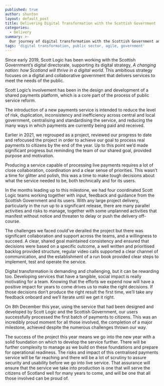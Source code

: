 ```yaml
---
published: true
author: shunton
layout: default_post
title: Delivering Digital Transformation with the Scottish Government
categories:
  - Delivery
summary: >-
  Our journey of digital transformation with the Scottish Government and the completion of a major milestone in the delivery of a payments service.
tags: 'digital transformation, public sector, agile, government'
---
```


Since early 2019, Scott Logic has been working with the Scottish Government’s digital directorate, supporting its digital strategy, *A changing nation: how Scotland will thrive in a digital world*. This ambitious strategy focuses on a digital and collaborative government that delivers services to meet the needs of the public.

Scott Logic’s involvement has been in the design and development of a shared payments platform, which is a core part of the process of public service reform.

The introduction of a new payments service is intended to reduce the level of risk, duplication, inconsistency and inefficiency across central and local government, centralising and standardising the service, and reducing the many ways in which payments are currently being paid and received.

Earlier in 2021, we regrouped as a project, reviewed our progress to date and refocused the project in order to achieve our goal to process real payments to citizens by the end of the year. Up to this point we’d made significant progress but reminding the team of our shared goal, provided purpose and motivation.

Producing a service capable of processing live payments requires a lot of close collaboration, coordination and a clear sense of priorities. This wasn’t a time for glitter and polish, this was a time to make tough decisions about what the service needed to be, both technically and for its users.

In the months leading up to this milestone, we had four coordinated Scott Logic teams working together with input, feedback and guidance from the Scottish Government and its users. With any large project delivery, particularly in the run up to a significant release, there are many parallel activities and risks to manage, together with some unplanned activities that manifest without notice and threaten to delay or push the delivery off-course. 

The challenges we faced could’ve derailed the project but there was significant collaboration and support across the teams, and a willingness to succeed. A clear, shared goal maintained consistency and ensured that decisions were based on a specific outcome, a well written and prioritised backlog provided structure, regular video calls supported a clear channel of communication, and the establishment of a run book provided clear steps to implement, test and operate the service.

Digital transformation is demanding and challenging, but it can be rewarding too. Developing services that have a tangible, social impact is really motivating for a team. Knowing that the efforts we expend now will have a positive impact for years to come drives us to make the right decisions. If those decisions don’t produce the right result the first time, we’ll take any feedback onboard and we’ll iterate until we get it right.

On 8th December this year, using the service that had been designed and developed by Scott Logic and the Scottish Government, our users successfully processed the first batch of payments to citizens. This was an incredibly proud moment for all those involved, the completion of a major milestone, achieved despite the numerous challenges thrown our way. 

The success of the project this year means we go into the new year with a solid foundation on which to develop the service further. There will be further complexity to manage as we build on these foundations and prepare for operational readiness. The risks and impact of this centralised payments service will be far reaching and there will be a lot of scrutiny to assure security and usability before we go into live service. That assurance will ensure that the service we take into production is one that will serve the citizens of Scotland well for many years to come, and will be one that all those involved can be proud of.

